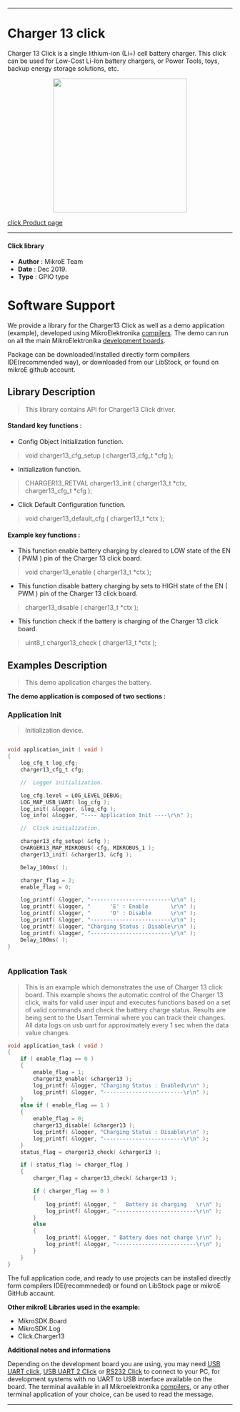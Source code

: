 
---
# Charger 13 click

Charger 13 Click is a single lithium-ion (Li+) cell battery charger. This click can be used for Low-Cost Li-Ion battery chargers, or Power Tools, toys, backup energy storage solutions, etc.

<p align="center">
  <img src="http://download.mikroe.com/images/click_for_ide/charger13_click.png" height=300px>
</p>

[click Product page](<https://www.mikroe.com/charger-13-click>)

---


#### Click library 

- **Author**        : MikroE Team
- **Date**          : Dec 2019.
- **Type**          : GPIO type


# Software Support

We provide a library for the Charger13 Click 
as well as a demo application (example), developed using MikroElektronika 
[compilers](http://shop.mikroe.com/compilers). 
The demo can run on all the main MikroElektronika [development boards](http://shop.mikroe.com/development-boards).

Package can be downloaded/installed directly form compilers IDE(recommended way), or downloaded from our LibStock, or found on mikroE github account. 

## Library Description

> This library contains API for Charger13 Click driver.

#### Standard key functions :

- Config Object Initialization function.
> void charger13_cfg_setup ( charger13_cfg_t *cfg ); 
 
- Initialization function.
> CHARGER13_RETVAL charger13_init ( charger13_t *ctx, charger13_cfg_t *cfg );

- Click Default Configuration function.
> void charger13_default_cfg ( charger13_t *ctx );


#### Example key functions :

- This function enable battery charging by cleared to LOW state of the EN ( PWM ) pin of the Charger 13 click board.
> void charger13_enable ( charger13_t *ctx );
 
- This function disable battery charging by sets to HIGH state of the EN ( PWM ) pin of the Charger 13 click board.
> charger13_disable ( charger13_t *ctx );

- This function check if the battery is charging of the Charger 13 click board.
> uint8_t charger13_check ( charger13_t *ctx );

## Examples Description

> This demo application charges the battery.

**The demo application is composed of two sections :**

### Application Init 

> Initialization device.

```c

void application_init ( void )
{
    log_cfg_t log_cfg;
    charger13_cfg_t cfg;

    //  Logger initialization.

    log_cfg.level = LOG_LEVEL_DEBUG;
    LOG_MAP_USB_UART( log_cfg );
    log_init( &logger, &log_cfg );
    log_info( &logger, "---- Application Init ----\r\n" );

    //  Click initialization.

    charger13_cfg_setup( &cfg );
    CHARGER13_MAP_MIKROBUS( cfg, MIKROBUS_1 );
    charger13_init( &charger13, &cfg );

    Delay_100ms( );

    charger_flag = 2;
    enable_flag = 0;

    log_printf( &logger, "-------------------------\r\n" );
    log_printf( &logger, "      'E' : Enable       \r\n" );
    log_printf( &logger, "      'D' : Disable      \r\n" );
    log_printf( &logger, "-------------------------\r\n" );
    log_printf( &logger, "Charging Status : Disable\r\n" );
    log_printf( &logger, "-------------------------\r\n" );
    Delay_100ms( );
}
  
```

### Application Task

> This is an example which demonstrates the use of Charger 13 click board.
> This example shows the automatic control of the Charger 13 click,
> waits for valid user input and executes functions based on a set of valid commands
> and check the battery charge status.
> Results are being sent to the Usart Terminal where you can track their changes.
> All data logs on usb uart for approximately every 1 sec when the data value changes.

```c
void application_task ( void )
{
    if ( enable_flag == 0 )
    {
        enable_flag = 1;
        charger13_enable( &charger13 );
        log_printf( &logger, "Charging Status : Enabled\r\n" );
        log_printf( &logger, "-------------------------\r\n" );
    }
    else if ( enable_flag == 1 )
    {
        enable_flag = 0;
        charger13_disable( &charger13 );
        log_printf( &logger, "Charging Status : Disable\r\n" );
        log_printf( &logger, "-------------------------\r\n" );
    }
    status_flag = charger13_check( &charger13 );

    if ( status_flag != charger_flag )
    {   
        charger_flag = charger13_check( &charger13 );

        if ( charger_flag == 0 )
        {
            log_printf( &logger, "   Battery is charging   \r\n" );
            log_printf( &logger, "-------------------------\r\n" );
        }
        else
        {
            log_printf( &logger, " Battery does not charge \r\n" );
            log_printf( &logger, "-------------------------\r\n" );
        }
    }    
}
```

The full application code, and ready to use projects can be  installed directly form compilers IDE(recommneded) or found on LibStock page or mikroE GitHub accaunt.

**Other mikroE Libraries used in the example:** 

- MikroSDK.Board
- MikroSDK.Log
- Click.Charger13

**Additional notes and informations**

Depending on the development board you are using, you may need 
[USB UART click](http://shop.mikroe.com/usb-uart-click), 
[USB UART 2 Click](http://shop.mikroe.com/usb-uart-2-click) or 
[RS232 Click](http://shop.mikroe.com/rs232-click) to connect to your PC, for 
development systems with no UART to USB interface available on the board. The 
terminal available in all Mikroelektronika 
[compilers](http://shop.mikroe.com/compilers), or any other terminal application 
of your choice, can be used to read the message.



---
